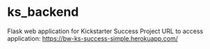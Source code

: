 # ks_backend
 Flask web application for Kickstarter Success Project
URL to access application: https://bw-ks-success-simple.herokuapp.com/
